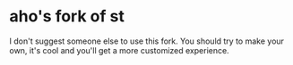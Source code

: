 # aho's fork of st

I don't suggest someone else to use this fork. You should try to make your own, it's cool and you'll get a more customized experience.
